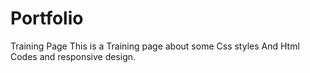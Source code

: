 # Portfolio
Training Page
This is a Training page about some Css styles And Html Codes and responsive design.
